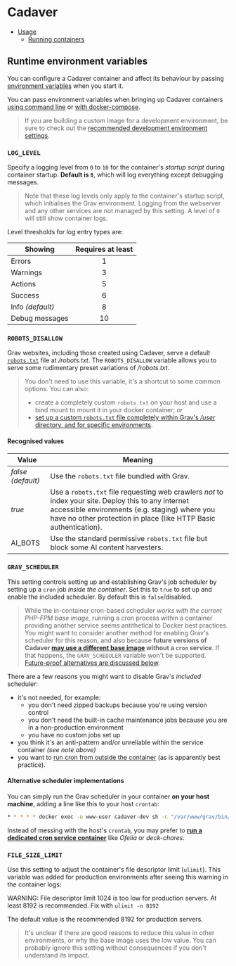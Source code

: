 # Cadaver

* [Usage](../README.md#usage)
  * [Running containers](../README.md#running-containers)

## Runtime environment variables

You can configure a Cadaver container and affect its behaviour by passing [environment variables](https://docs.docker.com/get-started/docker-concepts/running-containers/overriding-container-defaults/#setting-environment-variables) when you start it.

You can pass environment variables when bringing up Cadaver containers [using command line](https://docs.docker.com/reference/cli/docker/container/run/#env) or [with docker-compose](https://docs.docker.com/reference/compose-file/services/#environment).

> If you are building a custom image for a development environment, be sure to check out the [recommended development environment settings](docs/DEVELOPMENT.md).

### `LOG_LEVEL`

Specify a logging level from `0` to `10` for the container's _startup script_ during container startup. **Default is `8`**, which will log everything except debugging messages.

> Note that these log levels only apply to the container's startup script, which initialises the Grav environment. Logging from the webserver and any other services are not managed by this setting. A level of `0` will still show container logs.

Level thresholds for log entry types are:

Showing          | Requires at least
---------------- | :---------------:
Errors           | 1
Warnings         | 3
Actions          | 5
Success          | 6
Info _(default)_ | 8
Debug messages   | 10

### `ROBOTS_DISALLOW`

Grav websites, including those created using Cadaver, serve a default [`robots.txt`](https://en.wikipedia.org/wiki/Robots_exclusion_standard) file at _/robots.txt_. The `ROBOTS_DISALLOW` variable allows you to serve some rudimentary preset variations of _/robots.txt_.

> You don't need to use this variable, it's a shortcut to some common options. You can also:
> * create a completely custom `robots.txt` on your host and use a bind mount to mount it in your docker container; _or_
> * [set up a custom `robots.txt` file completely within Grav's _/user_ directory, and for specific environments](https://learn.getgrav.org/17/cookbook/general-recipes#display-different-robots-txt-contents-for-different-environments).

#### Recognised values

Value                | Meaning
-------------------- | ---------------
_false_  _(default)_ | Use the `robots.txt` file bundled with Grav.
_true_               | Use a `robots.txt` file requesting web crawlers _not_ to index your site. Deploy this to any internet accessible environments (e.g. staging) where you have no other protection in place (like HTTP Basic authentication).
AI_BOTS              | Use the standard permissive `robots.txt` file but block some AI content harvesters.

### `GRAV_SCHEDULER`

This setting controls setting up and establishing Grav's job scheduler by setting up a `cron` job _inside the container_. Set this to `true` to set up and enable the included scheduler. By default this is `false`/disabled.

> While the in-container cron-based scheduler _works with the current PHP-FPM base image,_ running a cron process within a container providing another service seems antithetical to Docker best practices. You might want to consider another method for enabling Grav's scheduler for this reason, and also because **future versions of Cadaver [may use a different base image](https://github.com/hughbris/cadaver/issues/12) without a `cron` service**. If that happens, the `GRAV_SCHEDULER` variable won't be supported. [Future-proof alternatives are discussed below](#alternative-scheduler-implementations).

There are a few reasons you might want to disable Grav's _included_ scheduler:

* it's not needed, for example:
  * you don't need zipped backups because you're using version control
  * you don't need the built-in cache maintenance jobs because you are in a non-production environment
  * you have no custom jobs set up
* you think it's an anti-pattern and/or unreliable within the service container _(see note above)_
* you want to [run cron from outside the container](SCHEDULING.md) (as is apparently best practice).

#### Alternative scheduler implementations

You can simply run the Grav scheduler in your container **on your host machine**, adding a line like this to your host `crontab`:

```sh
* * * * * docker exec -u www-user cadaver-dev sh -c "/var/www/grav/bin/grav scheduler 1>> /dev/null 2>&1"
```

Instead of messing with the host's `crontab`, you may prefer to **[run a dedicated cron service container](SCHEDULING.md)** like _Ofelia_ or _deck-chores_.

### `FILE_SIZE_LIMIT`

Use this setting to adjust the container's file descriptor limit (`ulimit`). This variable was added for production environments after seeing this warning in the container logs:

  WARNING: File descriptor limit 1024 is too low for production servers. At least 8192 is recommended. Fix with `ulimit -n 8192`

The default value is the recommended 8192 for production servers.

> It's unclear if there are good reasons to reduce this value in other environments, or why the base image uses the low value. You can probably ignore this setting without consequences if you don't understand its impact.
